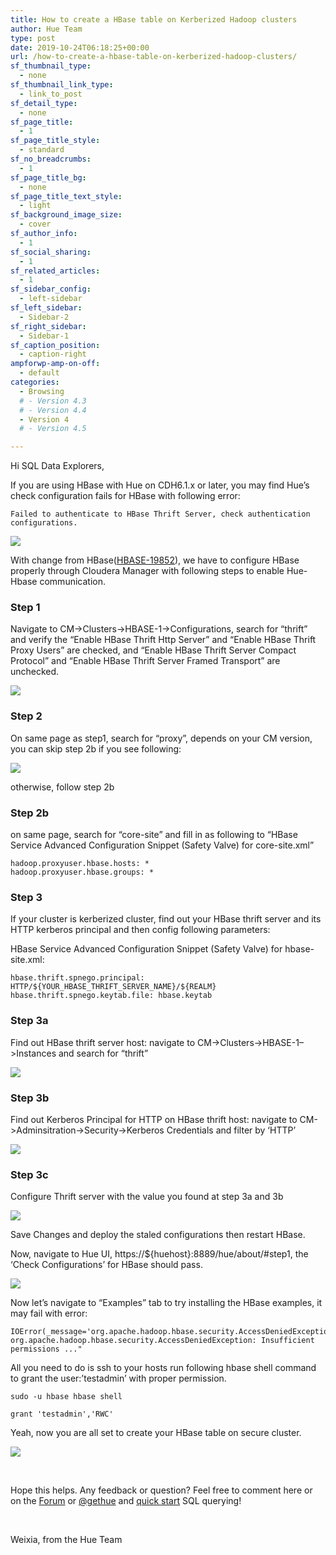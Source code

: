 ```yaml
---
title: How to create a HBase table on Kerberized Hadoop clusters
author: Hue Team
type: post
date: 2019-10-24T06:18:25+00:00
url: /how-to-create-a-hbase-table-on-kerberized-hadoop-clusters/
sf_thumbnail_type:
  - none
sf_thumbnail_link_type:
  - link_to_post
sf_detail_type:
  - none
sf_page_title:
  - 1
sf_page_title_style:
  - standard
sf_no_breadcrumbs:
  - 1
sf_page_title_bg:
  - none
sf_page_title_text_style:
  - light
sf_background_image_size:
  - cover
sf_author_info:
  - 1
sf_social_sharing:
  - 1
sf_related_articles:
  - 1
sf_sidebar_config:
  - left-sidebar
sf_left_sidebar:
  - Sidebar-2
sf_right_sidebar:
  - Sidebar-1
sf_caption_position:
  - caption-right
ampforwp-amp-on-off:
  - default
categories:
  - Browsing
  # - Version 4.3
  # - Version 4.4
  - Version 4
  # - Version 4.5

---
```

Hi SQL Data Explorers,

If you are using HBase with Hue on CDH6.1.x or later, you may find Hue&#8217;s check configuration fails for HBase with following error:

<pre><code class="bash">Failed to authenticate to HBase Thrift Server, check authentication configurations.
</code></pre>

<a href="https://cdn.gethue.com/uploads/2019/10/Screen-Shot-2019-10-23-at-2.24.44-PM.png"><img src="https://cdn.gethue.com/uploads/2019/10/Screen-Shot-2019-10-23-at-2.24.44-PM.png" /></a>

With change from HBase([HBASE-19852][2]), we have to configure HBase properly through Cloudera Manager with following steps to enable Hue-Hbase communication.

### Step 1
Navigate to CM->Clusters->HBASE-1->Configurations, search for &#8220;thrift&#8221; and verify the &#8220;Enable HBase Thrift Http Server&#8221; and &#8220;Enable HBase Thrift Proxy Users&#8221; are checked, and &#8220;Enable HBase Thrift Server Compact Protocol&#8221; and &#8220;Enable HBase Thrift Server Framed Transport&#8221; are unchecked.

<a href="https://cdn.gethue.com/uploads/2019/10/Hbase-Configuration1.png"><img src="https://cdn.gethue.com/uploads/2019/10/Hbase-Configuration1.png" /></a>

### Step 2
On same page as step1, search for &#8220;proxy&#8221;, depends on your CM version, you can skip step 2b if you see following:

<a href="https://cdn.gethue.com/uploads/2019/10/HbaseProxyUserConfigs.png"><img src="https://cdn.gethue.com/uploads/2019/10/HbaseProxyUserConfigs.png" /></a>

otherwise, follow step 2b

### Step 2b
on same page, search for &#8220;core-site&#8221; and fill in as following to &#8220;HBase Service Advanced Configuration Snippet (Safety Valve) for core-site.xml&#8221;

<pre><code class="bash">hadoop.proxyuser.hbase.hosts: *
hadoop.proxyuser.hbase.groups: *
</code></pre>

### Step 3
If your cluster is kerberized cluster, find out your HBase thrift server and its HTTP kerberos principal and then config following parameters:

HBase Service Advanced Configuration Snippet (Safety Valve) for hbase-site.xml:

<pre><code class="bash">hbase.thrift.spnego.principal: HTTP/${YOUR_HBASE_THRIFT_SERVER_NAME}/${REALM}
hbase.thrift.spnego.keytab.file: hbase.keytab </code></pre>

### Step 3a
Find out HBase thrift server host: navigate to CM->Clusters->HBASE-1&#8211;>Instances and search for &#8220;thrift&#8221;

<a href="https://cdn.gethue.com/uploads/2019/10/FindOutYourHbaseThriftServerHost.png"><img src="https://cdn.gethue.com/uploads/2019/10/FindOutYourHbaseThriftServerHost.png" /></a>

### Step 3b
Find out Kerberos Principal for HTTP on HBase thrift host: navigate to CM->Adminsitration->Security->Kerberos Credentials and filter by &#8216;HTTP&#8217;

<a href="https://cdn.gethue.com/uploads/2019/10/Screen-Shot-2019-10-23-at-1.54.37-PM.png"><img src="https://cdn.gethue.com/uploads/2019/10/Screen-Shot-2019-10-23-at-1.54.37-PM.png" /></a>

### Step 3c
Configure Thrift server with the value you found at step 3a and 3b

<a href="https://cdn.gethue.com/uploads/2019/10/ConfigureThriftServerSpnegoPrincipal.png"><img src="https://cdn.gethue.com/uploads/2019/10/ConfigureThriftServerSpnegoPrincipal.png" /></a>

Save Changes and deploy the staled configurations then restart HBase.

Now, navigate to Hue UI, https://${huehost}:8889/hue/about/#step1, the &#8216;Check Configurations&#8217; for HBase should pass.

<a href="https://cdn.gethue.com/uploads/2019/10/Hbase-Check-configuration.png"><img src="https://cdn.gethue.com/uploads/2019/10/Hbase-Check-configuration.png" /></a>

Now let&#8217;s navigate to &#8220;Examples&#8221; tab to try installing the HBase examples, it may fail with error:

<pre><code class="bash">IOError(_message='org.apache.hadoop.hbase.security.AccessDeniedException: org.apache.hadoop.hbase.security.AccessDeniedException: Insufficient permissions ..."</code></pre>

All you need to do is ssh to your hosts run following hbase shell command to grant the user:&#8217;testadmin&#8217; with proper permission.

<pre><code class="bash">sudo -u hbase hbase shell

grant 'testadmin','RWC'
</code></pre>

Yeah, now you are all set to create your HBase table on secure cluster.

<a href="https://cdn.gethue.com/uploads/2019/10/NewlyCreatedHbaseTables.png"><img src="https://cdn.gethue.com/uploads/2019/10/NewlyCreatedHbaseTables.png" /></a>


&nbsp;

Hope this helps. Any feedback or question? Feel free to comment here or on the [Forum][10] or [@gethue][11] and [quick start][12] SQL querying!

&nbsp;

Weixia, from the Hue Team

 [1]: https://cdn.gethue.com/uploads/2019/10/Screen-Shot-2019-10-23-at-2.24.44-PM.png
 [2]: https://issues.apache.org/jira/browse/HBASE-19852
 [3]: https://cdn.gethue.com/uploads/2019/10/Hbase-Configuration1.png
 [4]: https://cdn.gethue.com/uploads/2019/10/HbaseProxyUserConfigs.png
 [5]: https://cdn.gethue.com/uploads/2019/10/FindOutYourHbaseThriftServerHost.png
 [6]: https://cdn.gethue.com/uploads/2019/10/Screen-Shot-2019-10-23-at-1.54.37-PM.png
 [7]: https://cdn.gethue.com/uploads/2019/10/ConfigureThriftServerSpnegoPrincipal.png
 [8]: https://cdn.gethue.com/uploads/2019/10/Hbase-Check-configuration.png
 [9]: https://cdn.gethue.com/uploads/2019/10/NewlyCreatedHbaseTables.png
 [10]: https://discourse.gethue.com/
 [11]: https://twitter.com/gethue
 [12]: https://docs.gethue.com/latest/quickstart/
